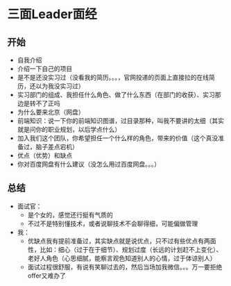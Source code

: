 # 三面Leader面经

## 开始
- 自我介绍
- 介绍一下自己的项目
- 是不是还没实习过（没看我的简历。。。，官网投递的页面上直接拉的在线简历，还以为我没实习过）
- 实习部门的组成、我担任什么角色、做了什么东西（在部门的收获）、实习那边是转不了正吗
- 为什么要来北京（网盘）
- 前端知识：说一下你的前端知识图谱，过目录那种，叫我不要讲的太细（其实就是问你的职业规划，以后学点什么）
- 加入我们这个团队，你希望担任一个什么样的角色，带来的价值（这个真没准备过，脑子差点宕机）
- 优点（优势）和缺点
- 你对百度网盘有什么建议（没怎么用过百度网盘。。。）

## 总结
- 面试官：
  - 是个女的，感觉还行挺有气质的
  - 不过不是特别懂技术，或者说聊技术不会聊得细，可能偏做管理
- 我：
  - 优缺点我有提前准备过，其实缺点就是说优点，只不过有些优点有两面性，比如：细心（过于在于细节）、规划过度（长远的计划赶不上变化）、老好人角色（心思细腻，能察言观色知道别人的心情，过于体谅别人）
  - 面试过程很舒服，有说有笑聊过去的，然后当场加我微信。。。万一要拒绝offer又难办了